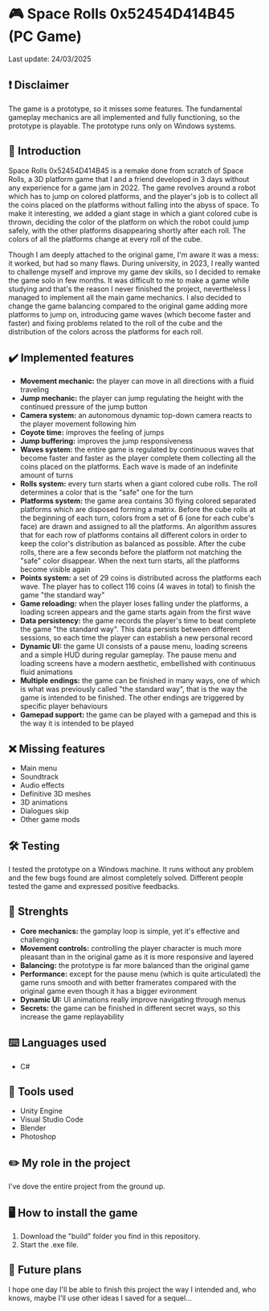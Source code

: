 # 🎮 Space Rolls 0x52454D414B45 (PC Game)
Last update: 24/03/2025
## ❗ Disclaimer
The game is a prototype, so it misses some features. The fundamental gameplay mechanics are all implemented and fully functioning, so the prototype is playable. The prototype runs only on Windows systems.
## 📄 Introduction
Space Rolls 0x52454D414B45 is a remake done from scratch of Space Rolls, a 3D platform game that I and a friend developed in 3 days without any experience for a game jam in 2022. The game revolves around a robot which has to jump on colored platforms, 
and the player's job is to collect all the coins placed on the platforms without falling into the abyss of space. To make it interesting, we added a giant stage in which a giant colored cube is thrown, deciding the color of the platform on which the 
robot could jump safely, with the other platforms disappearing shortly after each roll. The colors of all the platforms change at every roll of the cube. 

Though I am deeply attached to the original game, I'm aware it was a mess: it worked, but had so many flaws. During university, in 2023, I really wanted to challenge myself and improve my game dev skills, so I decided to remake the game solo in few months. 
It was difficult to me to make a game while studying and that's the reason I never finished the project, nevertheless I managed to implement all the main game mechanics. I also decided to change the game balancing compared to the original game adding 
more platforms to jump on, introducing game waves (which become faster and faster) and fixing problems related to the roll of the cube and the distribution of the colors across the platforms for each roll.
## ✔️ Implemented features
- **Movement mechanic:** the player can move in all directions with a fluid traveling
- **Jump mechanic:** the player can jump regulating the height with the continued pressure of the jump button
- **Camera system:** an autonomous dynamic top-down camera reacts to the player movement following him
- **Coyote time:** improves the feeling of jumps
- **Jump buffering:** improves the jump responsiveness
- **Waves system:** the entire game is regulated by continuous waves that become faster and faster as the player complete them collecting all the coins placed on the platforms. Each wave is made of an indefinite amount of turns 
- **Rolls system:** every turn starts when a giant colored cube rolls. The roll determines a color that is the "safe" one for the turn
- **Platforms system:** the game area contains 30 flying colored separated platforms which are disposed forming a matrix. Before the cube rolls at the beginning of each turn, colors from a set of 6 (one for each cube's face) are drawn and assigned
to all the platforms. An algorithm assures that for each row of platforms contains all different colors in order to keep the color's distribution as balanced as possible. After the cube rolls, there are a few seconds before the platform not matching
the "safe" color disappear. When the next turn starts, all the platforms become visible again
- **Points system:** a set of 29 coins is distributed across the platforms each wave. The player has to collect 116 coins (4 waves in total) to finish the game "the standard way"
- **Game reloading:** when the player loses falling under the platforms, a loading screen appears and the game starts again from the first wave
- **Data persistency:** the game records the player's time to beat complete the game "the standard way". This data persists between different sessions, so each time the player can establish a new personal record
- **Dynamic UI:** the game UI consists of a pause menu, loading screens and a simple HUD during regular gameplay. The pause menu and loading screens have a modern aesthetic, embellished with continuous fluid animations
- **Multiple endings:** the game can be finished in many ways, one of which is what was previously called "the standard way", that is the way the game is intended to be finished. The other endings are triggered by specific player behaviours 
- **Gamepad support:** the game can be played with a gamepad and this is the way it is intended to be played
## ❌ Missing features
- Main menu
- Soundtrack
- Audio effects
- Definitive 3D meshes
- 3D animations
- Dialogues skip
- Other game mods
## 🛠️ Testing
I tested the prototype on a Windows machine. It runs without any problem and the few bugs found are almost completely solved. Different people tested the game and expressed positive feedbacks.
## 💪 Strenghts
- **Core mechanics:** the gamplay loop is simple, yet it's effective and challenging
- **Movement controls:** controlling the player character is much more pleasant than in the original game as it is more responsive and layered
- **Balancing:** the prototype is far more balanced than the original game
- **Performance:** except for the pause menu (which is quite articulated) the game runs smooth and with better framerates compared with the original game even though it has a bigger evironment
- **Dynamic UI:** UI animations really improve navigating through menus
- **Secrets:** the game can be finished in different secret ways, so this increase the game replayability
## ⌨️ Languages used
- C#
## 🔧 Tools used
- Unity Engine
- Visual Studio Code
- Blender
- Photoshop
## ✏️ My role in the project
I've dove the entire project from the ground up.
## 🖥️ How to install the game
1. Download the "build" folder you find in this repository.
2. Start the .exe file.
## 📅 Future plans
I hope one day I'll be able to finish this project the way I intended and, who knows, maybe I'll use other ideas I saved for a sequel...
